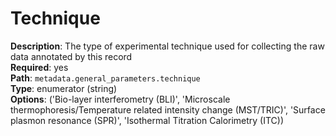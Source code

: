 

# Technique

**Description**: The type of experimental technique used for collecting the raw data annotated by this record <br/>
**Required**: yes <br/>
**Path**: `metadata.general_parameters.technique` <br/>
**Type**: enumerator (string) <br/>
**Options**: ('Bio-layer interferometry (BLI)',
              'Microscale thermophoresis/Temperature related intensity change (MST/TRIC)',
              'Surface plasmon resonance (SPR)',
              'Isothermal Titration Calorimetry (ITC))
